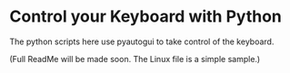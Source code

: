 # Control your Keyboard with Python

The python scripts here use pyautogui to take control of the keyboard. 

(Full ReadMe will be made soon. The Linux file is a simple sample.) 
